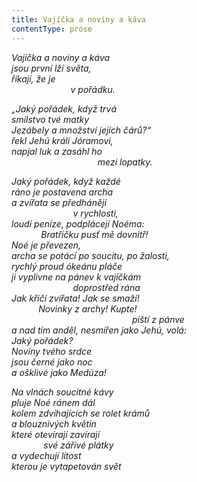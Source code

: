 ```yaml
---
title: Vajíčka a noviny a káva
contentType: prose
---
```


_Vajíčka a noviny a káva  
jsou první lží světa,  
říkají, že je  
                        v pořádku._

_„Jaký pořádek, když trvá  
smilstvo tvé matky  
Jezábely a množství jejích čárů?“  
řekl Jehú králi Jóramovi,  
napjal luk a zasáhl ho  
                                   mezi lopatky._

_Jaký pořádek, když každé  
ráno je postavena archa  
a zvířata se předhánějí  
                         v rychlosti,  
loudí peníze, podplácejí Noéma:  
            _Bratříčku pusť mě dovnitř!_  
Noé je převezen,  
archa se potácí po soucitu, po žalosti,  
rychlý proud ókeánu pláče  
ji vyplivne na pánev k vajíčkám  
                         doprostřed rána  
Jak křičí zvířata! Jak se smaží!  
           _Novinky z archy! Kupte!_  
                                                 piští z pánve  
a nad tím anděl, nesmířen jako Jehú, volá:  
_Jaký pořádek?  
Noviny tvého srdce  
jsou černé jako noc  
a ošklivé jako Medúza!__

_Na vlnách soucitné kávy  
pluje Noé ránem dál  
kolem zdvihajících se rolet krámů  
a blouznivých květin  
které otevírají zavírají  
             své zářivé plátky  
a vydechují lítost  
kterou je vytapetován svět_
